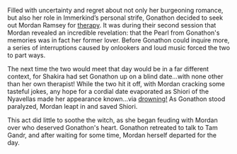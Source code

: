 <!-- title: A Powerful Dynamic -->

Filled with uncertainty and regret about not only her burgeoning romance, but also her role in Immerkind’s personal strife, Gonathon decided to seek out Mordan Ramsey for [therapy](https://www.youtube.com/live/BSPi8sTHdAY?si=HuJGqNlAEL-FbZ4D&t=1911). It was during their second session that Mordan revealed an incredible revelation: that the Pearl from Gonathon's memories was in fact her former lover. Before Gonathon could inquire more, a series of interruptions caused by onlookers and loud music forced the two to part ways. 

The next time the two would meet that day would be in a far different context, for Shakira had set Gonathon up on a blind date…with none other than her own therapist! While the two hit it off, with Mordan cracking some tasteful jokes, any hope for a cordial date evaporated as Shiori of the Nyavellas made her appearance known…via [drowning!](https://www.youtube.com/live/BSPi8sTHdAY?si=s74DixP72y3OXh2q&t=11636) As Gonathon stood paralyzed, Mordan leapt in and saved Shiori.

This act did little to soothe the witch, as she began feuding with Mordan over who deserved Gonathon's heart. Gonathon retreated to talk to Tam Gandr, and after waiting for some time, Mordan herself departed for the day.